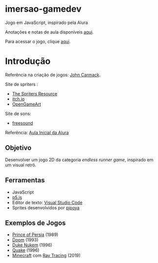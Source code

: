 # imersao-gamedev
Jogo em JavaScript, inspirado pela Alura

Anotações e notas de aula disponíveis [aqui](https://github.com/radiegues06/imersao-gamedev/blob/master/notas-de-aula.md).

Para acessar o jogo, clique [aqui](https://radiegues06.github.io/imersao-gamedev/).

# Introdução

Referência na criação de jogos: [John Carmack](https://pt.wikipedia.org/wiki/John_Carmack).

Site de spriters : 
* [The Spriters Resource](https://www.spriters-resource.com/)
* [itch.io](https://itch.io/)
* [OpenGameArt](https://opengameart.org/)

Site de sons:
* [freesound](https://freesound.org/)

Referência: [Aula Inicial da Alura](https://www.youtube.com/watch?v=NAGb_i94UYo)

## Objetivo

Desenvolver um jogo 2D da categoria *endless runner game*, inspirado em um visual retrô.

## Ferramentas
* JavaScript
* [p5.js](https://p5js.org/)
* Editor de texto: [Visual Studio Code](https://code.visualstudio.com/)
* Sprites desenvolvidos por [pipoya](https://pipoya.itch.io/pipoya-free-2d-game-character-sprites)

## Exemplos de Jogos

* [Prince of Persia](https://www.youtube.com/watch?v=wKgLfqOVHco)  (1989)
* [Doom](https://www.youtube.com/watch?v=8mEP4cflrd4) (1993)
* [Duke Nukem](https://www.youtube.com/watch?v=4rSGPiNqbg0) (1996)
* [Quake](https://www.youtube.com/watch?v=ZHT2TgMX7Rg) (1996)
* [Minecraft](https://www.youtube.com/watch?v=91kxRGeg9wQ) com [Ray Tracing](https://pt.wikipedia.org/wiki/Ray_tracing) (2019)
